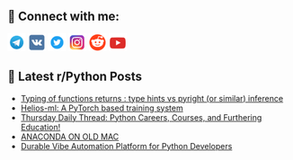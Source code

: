 ## 🔎 Connect with me:
[<img src="https://github.com/bullbesh/bullbesh/blob/main/images/Telegram.png" width="32" height="32" />](https://t.me/bullbesh)
[<img src="https://github.com/bullbesh/bullbesh/blob/main/images/VK.png" width="32" height="32" />](https://vk.com/bullbesh)
[<img src="https://github.com/bullbesh/bullbesh/blob/main/images/Twitter.png" width="32" height="32" />](https://twitter.com/bullbesh1)
[<img src="https://github.com/bullbesh/bullbesh/blob/main/images/Instagram.png" width="32" height="32" />](https://www.instagram.com/bullbesh)
[<img src="https://github.com/bullbesh/bullbesh/blob/main/images/Reddit.png" width="32" height="32" />](https://www.reddit.com/user/bullbesh)
[<img src="https://github.com/bullbesh/bullbesh/blob/main/images/YouTube.png" width="32" height="32" />](https://www.youtube.com/channel/UCtfjRs6uzgq5mfm8S06WTcg)

## 📕 Latest r/Python Posts
<!-- BLOG-POST-LIST:START -->
- [Typing of functions returns : type hints vs pyright &lpar;or similar&rpar; inference](https://www.reddit.com/r/Python/comments/1npztrj/typing_of_functions_returns_type_hints_vs_pyright/)
- [Helios-ml: A PyTorch based training system](https://www.reddit.com/r/Python/comments/1nptdms/heliosml_a_pytorch_based_training_system/)
- [Thursday Daily Thread: Python Careers, Courses, and Furthering Education!](https://www.reddit.com/r/Python/comments/1nps3nn/thursday_daily_thread_python_careers_courses_and/)
- [ANACONDA ON OLD MAC](https://www.reddit.com/r/Python/comments/1nprv1g/anaconda_on_old_mac/)
- [Durable Vibe Automation Platform for Python Developers](https://www.reddit.com/r/Python/comments/1npq2nz/durable_vibe_automation_platform_for_python/)
<!-- BLOG-POST-LIST:END -->
